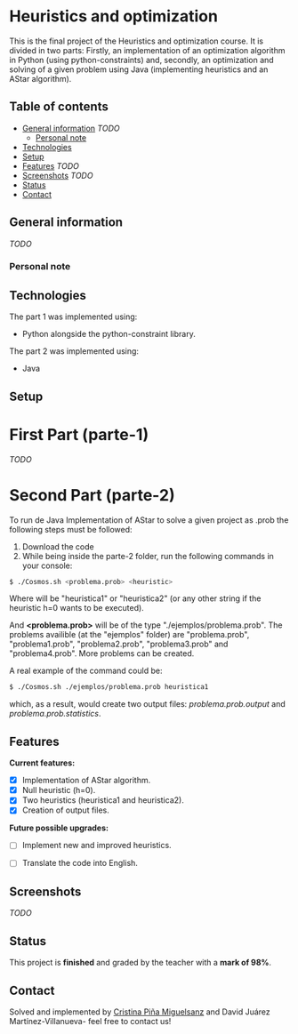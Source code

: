# Heuristics and optimization

This is the final project of the Heuristics and optimization course. It is divided in two parts: Firstly, an implementation of an optimization algorithm in Python (using python-constraints) and, secondly, an optimization and solving of a given problem using Java (implementing heuristics and an AStar algorithm). 

## Table of contents
* [General information](#general-information) *TODO*
	* [Personal note](#personal-note) 
* [Technologies](#technologies) 
* [Setup](#setup)
* [Features](#features) *TODO*
* [Screenshots](#screenshots) *TODO* 
* [Status](#status)
* [Contact](#inspiration)

## General information

*TODO*

### Personal note

	
## Technologies

The part 1 was implemented using:
- Python alongside the python-constraint library.


The part 2 was implemented using:
- Java
	
## Setup

# First Part (parte-1)

*TODO*

# Second Part (parte-2)
To run de Java Implementation of AStar to solve a given project as .prob the following steps must be followed:

1. Download the code
2. While being inside the parte-2 folder, run the following commands in your console:

```sh
$ ./Cosmos.sh <problema.prob> <heuristic>
```

Where **<heuristic>** will be "heuristica1" or "heuristica2" (or any other string if the heuristic h=0 wants to be executed).

And **<problema.prob>** will be of the type "./ejemplos/problema.prob". The problems availible (at the "ejemplos" folder) are "problema.prob", "problema1.prob", "problema2.prob", "problema3.prob" and "problema4.prob". More problems can be created.

A real example of the command could be:

```sh
$ ./Cosmos.sh ./ejemplos/problema.prob heuristica1
```
which, as a result, would create two output files: *problema.prob.output* and *problema.prob.statistics*.




## Features

**Current features:**

*  [x] Implementation of AStar algorithm.
*  [x] Null heuristic (h=0).
*  [x] Two heuristics (heuristica1 and heuristica2).
*  [x] Creation of output files.

**Future possible upgrades:**

*  [ ] Implement new and improved heuristics. 
*  [ ] Translate the code into English.


## Screenshots

*TODO*

## Status
This project is **finished** and graded by the teacher with a **mark of 98%**.

## Contact
Solved and implemented by [Cristina Piña Miguelsanz](https://www.linkedin.com/in/cristina-pina/) and David Juárez Martínez-Villanueva- feel free to contact us!





